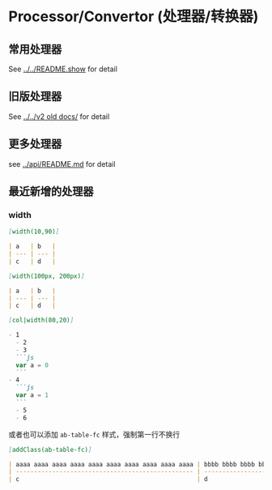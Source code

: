 # Processor/Convertor (处理器/转换器)

## 常用处理器

See [../../README.show](../../README.show.md) for detail

## 旧版处理器

See [../../v2 old docs/]([../../v2%20old%20docs/]) for detail

## 更多处理器

see [../api/README.md](../api/README.md) for detail

## 最近新增的处理器

### width

~~~md
[width(10,90)]

| a   | b   |
| --- | --- |
| c   | d   |

[width(100px, 200px)]

| a   | b   |
| --- | --- |
| c   | d   |

[col|width(80,20)]

- 1
  - 2
  - 3
  ```js
  var a = 0
  ```
- 4
  ```js
  var a = 1
  ```
  - 5
  - 6
~~~

或者也可以添加 `ab-table-fc` 样式，强制第一行不换行

```md
[addClass(ab-table-fc)]

| aaaa aaaa aaaa aaaa aaaa aaaa aaaa aaaa aaaa aaaa | bbbb bbbb bbbb bbbb bbbb bbbb bbbb bbbb bbbb bbbb |
| ------------------------------------------------- | ------------------------------------------------- |
| c                                                 | d                                                 |
```
